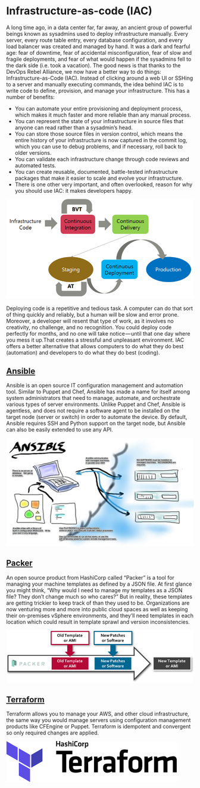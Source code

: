 # Infrastructure-as-code (IAC)


A long time ago, in a data center far, far away, an ancient group of powerful beings known as sysadmins used to deploy infrastructure manually. Every server, every route table entry, every database configuration, and every load balancer was created and managed by hand. It was a dark and fearful age: fear of downtime, fear of accidental misconfiguration, fear of slow and fragile deployments, and fear of what would happen if the sysadmins fell to the dark side (i.e. took a vacation). The good news is that thanks to the DevOps Rebel Alliance, we now have a better way to do things: Infrastructure-as-Code (IAC).
Instead of clicking around a web UI or SSHing to a server and manually executing commands, the idea behind IAC is to write code to define, provision, and manage your infrastructure. This has a number of benefits:

- You can automate your entire provisioning and deployment process, which makes it much faster and more reliable than any manual process.
-  You can represent the state of your infrastructure in source files that anyone can read rather than a sysadmin’s head.
- You can store those source files in version control, which means the entire history of your infrastructure is now captured in the commit log, which you can use to debug problems, and if necessary, roll back to older versions.
- You can validate each infrastructure change through code reviews and automated tests.
- You can create reusable, documented, battle-tested infrastructure packages that make it easier to scale and evolve your infrastructure.
- There is one other very important, and often overlooked, reason for why you should use IAC: it makes developers happy. 


![alt text](images/img9.png)

Deploying code is a repetitive and tedious task. A computer can do that sort of thing quickly and reliably, but a human will be slow and error prone. Moreover, a developer will resent that type of work, as it involves no creativity, no challenge, and no recognition. You could deploy code perfectly for months, and no one will take notice — until that one day where you mess it up.That creates a stressful and unpleasant environment. IAC offers a better alternative that allows computers to do what they do best (automation) and developers to do what they do best (coding).



## [Ansible](./ansible/README.md)

Ansible is an open source IT configuration management and automation tool. Similar to Puppet and Chef, Ansible has made a name for itself among system administrators that need to manage, automate, and orchestrate various types of server environments. Unlike Puppet and Chef, Ansible is agentless, and does not require a software agent to be installed on the target node (server or switch) in order to automate the device. By default, Ansible requires SSH and Python support on the target node, but Ansible can also be easily extended to use any API.

![alt text](images/img8.png)

## [Packer](./packer/README.md)

An open source product from HashiCorp called “Packer” is a tool for managing your machine templates as defined by a JSON file. At first glance you might think, “Why would I need to manage my templates as a JSON file? They don’t change much so who cares?” But in reality, these templates are getting trickier to keep track of than they used to be. Organizations are now venturing more and more into public cloud spaces as well as keeping their on-premises vSphere environments, and they’ll need templates in each location which could result in template sprawl and version inconsistencies.

![alt text](images/img1.png)

## [Terraform](./terraform/README.md)

Terraform allows you to manage your AWS, and other cloud infrastructure, the same way you would manage servers using configuration management products like CFEngine or Puppet. Terraform is idempotent and convergent so only required changes are applied.


![alt text](images/img10.png)